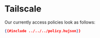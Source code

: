 # Tailscale

Our currently access policies look as follows:

```json
{{#include ../../../policy.hujson}}
```
